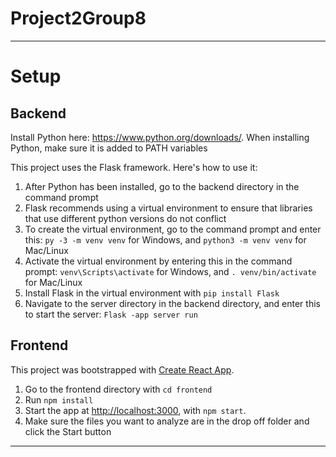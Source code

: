 # Project2Group8

---
# Setup

## Backend

Install Python here: https://www.python.org/downloads/. When installing Python, make sure it is added to PATH variables <br>

This project uses the Flask framework. Here's how to use it: <br>
1. After Python has been installed, go to the backend directory in the command prompt<br>
2. Flask recommends using a virtual environment to ensure that libraries that use different python versions do not conflict <br>
3. To create the virtual environment, go to the command prompt and enter this: `py -3 -m venv venv` for Windows, and `python3 -m venv venv` for Mac/Linux <br>
4. Activate the virtual environment by entering this in the command prompt: `venv\Scripts\activate` for Windows, and `. venv/bin/activate` for Mac/Linux <br>
5. Install Flask in the virtual environment with `pip install Flask`
6. Navigate to the server directory in the backend directory, and enter this to start the server: `Flask -app server run`

## Frontend

This project was bootstrapped with [Create React App](https://github.com/facebook/create-react-app).

1. Go to the frontend directory with `cd frontend` 
2. Run `npm install` 
3. Start the app at [http://localhost:3000](http://localhost:3000), with `npm start`.
4. Make sure the files you want to analyze are in the drop off folder and click the Start button

---